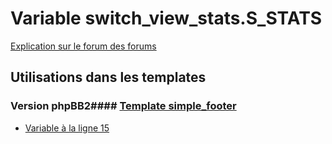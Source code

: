 # Variable switch_view_stats.S_STATS
[Explication sur le forum des forums](http://forum.forumactif.com/t294113-listing-des-variables#switch_view_stats.S_STATS)
## Utilisations dans les templates
### Version phpBB2#### [Template simple_footer](subsilver/simple_footer.md)
* [Variable à la ligne 15](../subsilver/simple_footer.tpl#L15)